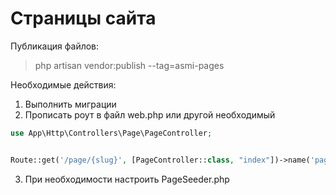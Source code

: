 # Страницы сайта

Публикация файлов:

>php artisan vendor:publish --tag=asmi-pages

Необходимые действия:

1. Выполнить миграции
2. Прописать роут в файл web.php или другой необходимый
```php
use App\Http\Controllers\Page\PageController;


Route::get('/page/{slug}', [PageController::class, "index"])->name('page');
```

3. При необходимости настроить PageSeeder.php
